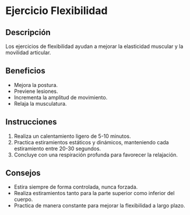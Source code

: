 # Ejercicio Flexibilidad

## Descripción
Los ejercicios de flexibilidad ayudan a mejorar la elasticidad muscular y la movilidad articular.

## Beneficios
- Mejora la postura.
- Previene lesiones.
- Incrementa la amplitud de movimiento.
- Relaja la musculatura.

## Instrucciones
1. Realiza un calentamiento ligero de 5-10 minutos.
2. Practica estiramientos estáticos y dinámicos, manteniendo cada estiramiento entre 20-30 segundos.
3. Concluye con una respiración profunda para favorecer la relajación.

## Consejos
- Estira siempre de forma controlada, nunca forzada.
- Realiza estiramientos tanto para la parte superior como inferior del cuerpo.
- Practica de manera constante para mejorar la flexibilidad a largo plazo.
